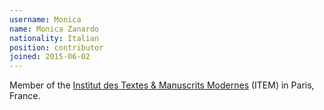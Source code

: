 ```yaml
---
username: Monica
name: Monica Zanardo
nationality: Italian
position: contributor
joined: 2015-06-02
---
```

Member of the [Institut des Textes & Manuscrits Modernes](http://www.item.ens.fr/) (ITEM) in Paris, France.
